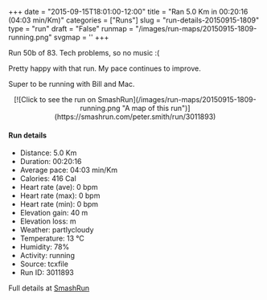 +++
date = "2015-09-15T18:01:00-12:00"
title = "Ran 5.0 Km in 00:20:16 (04:03 min/Km)"
categories = ["Runs"]
slug = "run-details-20150915-1809"
type = "run"
draft = "False"
runmap = "/images/run-maps/20150915-1809-running.png"
svgmap = '<polyline points="94 77, 86 77, 71 93, 54 98, 50 100, 36 95, 39 80, 6 71, 21 32, 23 31, 54 2, 63 0, 69 4, 60 12, 29 42, 68 5, 67 1, 55 2, 18 36, 5 71, 41 81, 38 93, 51 99, 71 95, 76 82, 95 74">'
+++

Run 50b of 83. Tech problems, so no music :(

Pretty happy with that run. My pace continues to improve. 

Super to be running with Bill and Mac. 



<!--more-->

<center>
[![Click to see the run on SmashRun](/images/run-maps/20150915-1809-running.png "A map of this run")](https://smashrun.com/peter.smith/run/3011893)
</center>

#### Run details

* Distance: 5.0 Km
* Duration: 00:20:16
* Average pace: 04:03 min/Km
* Calories: 416 Cal
* Heart rate (ave): 0 bpm
* Heart rate (max): 0 bpm
* Heart rate (min): 0 bpm
* Elevation gain: 40 m
* Elevation loss:  m
* Weather: partlycloudy
* Temperature: 13 &deg;C
* Humidity: 78%
* Activity: running
* Source: tcxfile
* Run ID: 3011893

Full details at [SmashRun](https://smashrun.com/peter.smith/run/3011893)